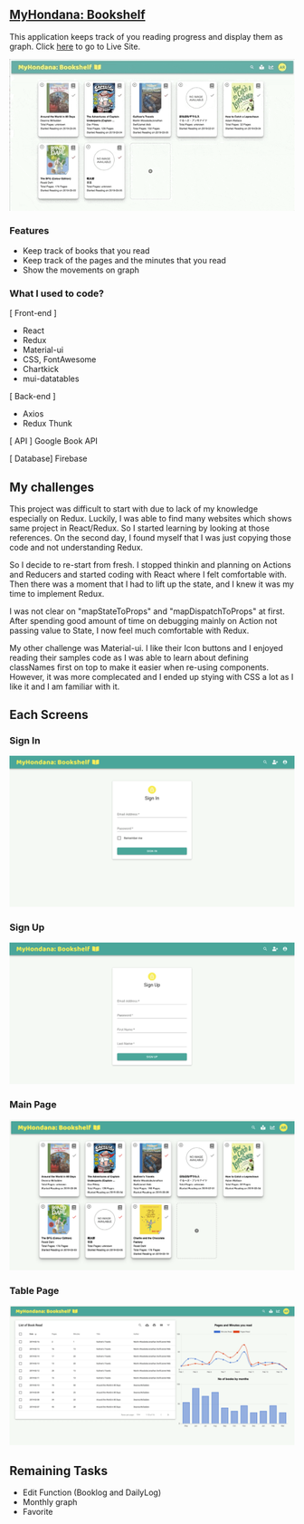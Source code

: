 ## <a href="https://myhondana.firebaseapp.com/">MyHondana: Bookshelf</a>

This application keeps track of you reading progress and display them as graph.
Click <a href="https://myhondana.firebaseapp.com/">here</a> to go to Live Site.

<img src = "screenshot/hondana.gif">

### Features

- Keep track of books that you read
- Keep track of the pages and the minutes that you read
- Show the movements on graph

### What I used to code?

[ Front-end ]

- React
- Redux
- Material-ui
- CSS, FontAwesome
- Chartkick
- mui-datatables

[ Back-end ]

- Axios
- Redux Thunk

[ API ]
Google Book API

[ Database]
Firebase

## My challenges

This project was difficult to start with due to lack of my knowledge especially on Redux. Luckily, I was able to find many websites which shows same project in React/Redux. So I started learning by looking at those references. On the second day, I found myself that I was just copying those code and not understanding Redux.

So I decide to re-start from fresh. I stopped thinkin and planning on Actions and Reducers and started coding with React where I felt comfortable with. Then there was a moment that I had to lift up the state, and I knew it was my time to implement Redux.

I was not clear on "mapStateToProps" and "mapDispatchToProps" at first. After spending good amount of time on debugging mainly on Action not passing value to State, I now feel much comfortable with Redux.

My other challenge was Material-ui. I like their Icon buttons and I enjoyed reading their samples code as I was able to learn about defining classNames first on top to make it easier when re-using components. However, it was more complecated and I ended up stying with CSS a lot as I like it and I am familiar with it.

## Each Screens
<h3> Sign In</h3>
<img src = "screenshot/signin.png">

<h3> Sign Up</h3>
<img src = "screenshot/signup.png">

<h3> Main Page</h3>
<img src = "screenshot/main.png">

<h3> Table Page</h3>
<img src = "screenshot/graph.png">

## Remaining Tasks

- Edit Function (Booklog and DailyLog)
- Monthly graph
- Favorite
